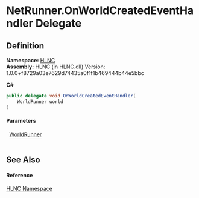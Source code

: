 # NetRunner.OnWorldCreatedEventHandler Delegate




## Definition
**Namespace:** <a href="N_HLNC">HLNC</a>  
**Assembly:** HLNC (in HLNC.dll) Version: 1.0.0+f8729a03e7629d74435a0f1f1b469444b44e5bbc

**C#**
``` C#
public delegate void OnWorldCreatedEventHandler(
	WorldRunner world
)
```



#### Parameters
<dl><dt>  <a href="T_HLNC_WorldRunner">WorldRunner</a></dt><dd> </dd></dl>

## See Also


#### Reference
<a href="N_HLNC">HLNC Namespace</a>  
